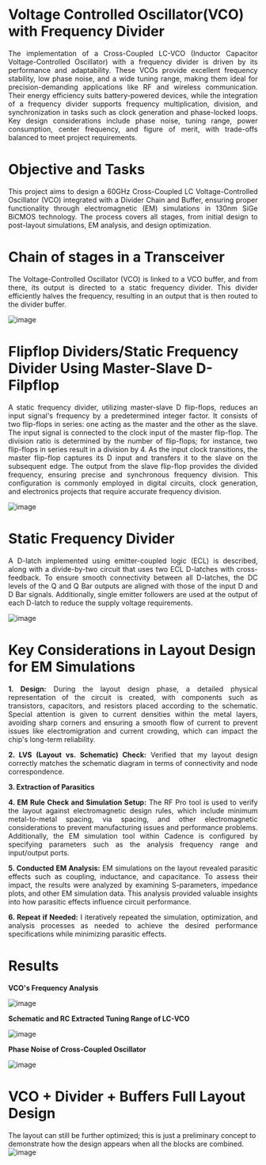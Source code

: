# Voltage Controlled Oscillator(VCO) with Frequency Divider

<div style="text-align: justify;">
  
The implementation of a Cross-Coupled LC-VCO (Inductor Capacitor Voltage-Controlled Oscillator) with a frequency divider is driven by its performance and adaptability. These VCOs provide excellent frequency stability, low phase noise, and a wide tuning range, 
making them ideal for precision-demanding applications like RF and wireless communication. Their energy efficiency suits battery-powered devices, while the integration of a frequency divider supports frequency multiplication, division, and synchronization in tasks
such as clock generation and phase-locked loops. Key design considerations include phase noise, tuning range, power consumption, center frequency, and figure of merit, with trade-offs balanced to meet project requirements.

</div>

# Objective and Tasks

<div style="text-align: justify;">

This project aims to design a 60GHz Cross-Coupled LC Voltage-Controlled Oscillator (VCO) integrated with a Divider Chain and Buffer, ensuring proper functionality through electromagnetic (EM) simulations in 130nm SiGe BiCMOS technology. The process covers all stages, 
from initial design to post-layout simulations, EM analysis, and design optimization.

</div>

# Chain of stages in a Transceiver

<div style="text-align: justify;">

The Voltage-Controlled Oscillator (VCO) is linked to a VCO buffer, and from there, its output is directed to a static frequency divider. This divider efficiently halves the frequency, resulting in an output that is then routed to the divider buffer.

</div>

![image](https://github.com/user-attachments/assets/6a561611-f98f-42e6-b0a7-fb899c5b8ac7)

 # Flipflop Dividers/Static Frequency Divider Using Master-Slave D-Filpflop

<div style="text-align: justify;">
  
A static frequency divider, utilizing master-slave D flip-flops, reduces an input signal's frequency by a predetermined integer factor. It consists of two flip-flops in series: one acting as the master and the other as the slave. The input signal is connected to the clock input of the master flip-flop. The division ratio is determined by the number of flip-flops; for instance, two flip-flops in series result in a division by 4. As the input clock transitions, the master flip-flop captures its D input and transfers it to the slave on the subsequent edge. The output from the slave flip-flop provides the divided frequency, ensuring precise and synchronous frequency division. This configuration is commonly employed in digital circuits, clock generation, and electronics projects that require accurate frequency division.

</div>

 ![image](https://github.com/user-attachments/assets/623f7918-fb32-4421-8375-37e56b094959)

# Static Frequency Divider

<div style="text-align: justify;">

A D-latch implemented using emitter-coupled logic (ECL) is described, along with a divide-by-two circuit that uses two ECL D-latches with cross-feedback. To ensure smooth connectivity between all D-latches, the DC levels of the Q and Q Bar outputs are aligned with those of the input D and D Bar signals. Additionally, single emitter followers are used at the output of each D-latch to reduce the supply voltage requirements.

</div>

 ![image](https://github.com/user-attachments/assets/7345b598-eb85-4758-b2f2-c5f1d6e13d2c)

# Key Considerations in Layout Design for EM Simulations

<div style="text-align: justify;">
  
**1. Design:** During the layout design phase, a detailed physical representation of the circuit is created, with components such as transistors, capacitors, and resistors placed according to the schematic. Special attention is given to current densities within the metal layers, avoiding sharp corners and ensuring a smooth flow of current to prevent issues like electromigration and current crowding, which can impact the chip's long-term reliability.

**2. LVS (Layout vs. Schematic) Check:** Verified that my layout design correctly matches the schematic diagram in terms of connectivity and node correspondence.

**3. Extraction of Parasitics**

**4. EM Rule Check and Simulation Setup:** The RF Pro tool is used to verify the layout against electromagnetic design rules, which include minimum metal-to-metal spacing, via spacing, and other electromagnetic considerations to prevent manufacturing issues and performance problems. Additionally, the EM simulation tool within Cadence is configured by specifying parameters such as the analysis frequency range and input/output ports.

**5. Conducted EM Analysis:** EM simulations on the layout revealed parasitic effects such as coupling, inductance, and capacitance. To assess their impact, the results were analyzed by examining S-parameters, impedance plots, and other EM simulation data. This analysis provided valuable insights into how parasitic effects influence circuit performance.

**6. Repeat if Needed:** I iteratively repeated the simulation, optimization, and analysis processes as needed to achieve the desired performance specifications while minimizing parasitic effects.

</div>

# Results

**VCO's Frequency Analysis**

![image](https://github.com/user-attachments/assets/95f442e9-c404-4605-9089-98c8fdddec04)

**Schematic and RC Extracted Tuning Range of LC-VCO**

![image](https://github.com/user-attachments/assets/a5cc6ac0-2c40-430f-a190-967314dac95f)

**Phase Noise of Cross-Coupled Oscillator**

![image](https://github.com/user-attachments/assets/bc05f800-e5b7-4a98-8c64-8897707103ba)

# VCO + Divider + Buffers Full Layout Design

The layout can still be further optimized; this is just a preliminary concept to demonstrate how the design appears when all the blocks are combined.
 ![image](https://github.com/user-attachments/assets/d038490a-ea59-40b0-b8b8-62c12b4c04b9)



